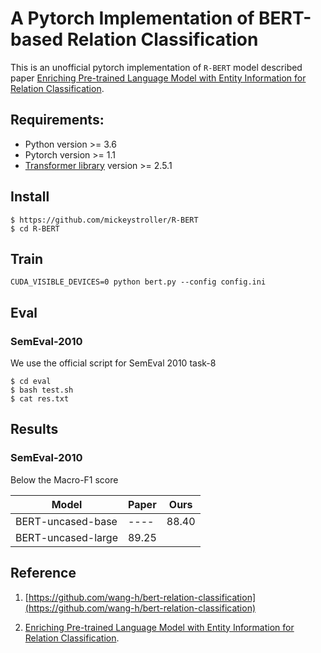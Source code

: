 # A Pytorch Implementation of BERT-based Relation Classification

This is an unofficial pytorch implementation of `R-BERT` model described paper [Enriching Pre-trained Language Model with Entity Information for Relation Classification](https://arxiv.org/abs/1905.08284).


## Requirements:
 
- Python version >= 3.6
- Pytorch version >= 1.1
- [Transformer library](https://github.com/huggingface/transformers) version >= 2.5.1

## Install

```
$ https://github.com/mickeystroller/R-BERT
$ cd R-BERT
```

## Train

```
CUDA_VISIBLE_DEVICES=0 python bert.py --config config.ini
```

## Eval

### SemEval-2010

We use the official script for SemEval 2010 task-8

```
$ cd eval
$ bash test.sh
$ cat res.txt
```

## Results

### SemEval-2010

Below the Macro-F1 score

|        Model        |     Paper      |     Ours       |
| ------------------- | -------------- | -------------- |
| BERT-uncased-base   |     ----       |     88.40      |
| BERT-uncased-large  |     89.25      |                |


## Reference

1. [https://github.com/wang-h/bert-relation-classification](https://github.com/wang-h/bert-relation-classification)

2. [Enriching Pre-trained Language Model with Entity Information for Relation Classification](https://arxiv.org/abs/1905.08284).
